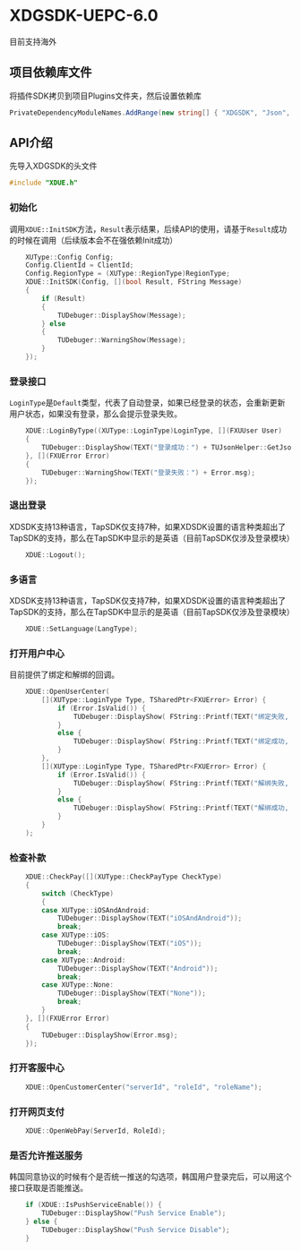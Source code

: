 # XDGSDK-UEPC-6.0

目前支持海外

## 项目依赖库文件

将插件SDK拷贝到项目Plugins文件夹，然后设置依赖库

```c#
PrivateDependencyModuleNames.AddRange(new string[] { "XDGSDK", "Json", "JsonUtilities" });
```

## API介绍

先导入XDGSDK的头文件
```c
#include "XDUE.h"
```

### 初始化

调用`XDUE::InitSDK`方法，`Result`表示结果，后续API的使用，请基于`Result`成功的时候在调用（后续版本会不在强依赖Init成功）
```c++
    XUType::Config Config;
    Config.ClientId = ClientId;
    Config.RegionType = (XUType::RegionType)RegionType;
    XDUE::InitSDK(Config, [](bool Result, FString Message)
    {
        if (Result)
        {
            TUDebuger::DisplayShow(Message);
        } else
        {
            TUDebuger::WarningShow(Message);
        }
    });
```

### 登录接口

`LoginType`是`Default`类型，代表了自动登录，如果已经登录的状态，会重新更新用户状态，如果没有登录，那么会提示登录失败。
```c++
    XDUE::LoginByType((XUType::LoginType)LoginType, [](FXUUser User)
    {
        TUDebuger::DisplayShow(TEXT("登录成功：") + TUJsonHelper::GetJsonString(User));
    }, [](FXUError Error)
    {
        TUDebuger::WarningShow(TEXT("登录失败：") + Error.msg);
    });
```

### 退出登录
XDSDK支持13种语言，TapSDK仅支持7种，如果XDSDK设置的语言种类超出了TapSDK的支持，那么在TapSDK中显示的是英语（目前TapSDK仅涉及登录模块）
```c++
    XDUE::Logout();
```

### 多语言
XDSDK支持13种语言，TapSDK仅支持7种，如果XDSDK设置的语言种类超出了TapSDK的支持，那么在TapSDK中显示的是英语（目前TapSDK仅涉及登录模块）
```c++
    XDUE::SetLanguage(LangType);
```

### 打开用户中心
目前提供了绑定和解绑的回调。
```c++
    XDUE::OpenUserCenter(
        [](XUType::LoginType Type, TSharedPtr<FXUError> Error) {
            if (Error.IsValid()) {
                TUDebuger::DisplayShow( FString::Printf(TEXT("绑定失败, Error: %s"), *Error->msg));
            }
            else {
                TUDebuger::DisplayShow( FString::Printf(TEXT("绑定成功, Type: %d"), Type));
            }
        },
        [](XUType::LoginType Type, TSharedPtr<FXUError> Error) {
            if (Error.IsValid()) {
                TUDebuger::DisplayShow( FString::Printf(TEXT("解绑失败, Error: %s"), *Error->msg));
            }
            else {
                TUDebuger::DisplayShow( FString::Printf(TEXT("解绑成功, Type: %d"), Type));
            }
        }
    );
```

### 检查补款
```c++
    XDUE::CheckPay([](XUType::CheckPayType CheckType)
    {
        switch (CheckType)
        {
        case XUType::iOSAndAndroid:
            TUDebuger::DisplayShow(TEXT("iOSAndAndroid"));
            break;
        case XUType::iOS:
            TUDebuger::DisplayShow(TEXT("iOS"));
            break;
        case XUType::Android:
            TUDebuger::DisplayShow(TEXT("Android"));
            break;
        case XUType::None:
            TUDebuger::DisplayShow(TEXT("None"));
            break;
        }
    }, [](FXUError Error)
    {
        TUDebuger::DisplayShow(Error.msg);
    });
```

### 打开客服中心

```c++
    XDUE::OpenCustomerCenter("serverId", "roleId", "roleName");
```

### 打开网页支付

```c++
    XDUE::OpenWebPay(ServerId, RoleId);
```

### 是否允许推送服务
韩国同意协议的时候有个是否统一推送的勾选项，韩国用户登录完后，可以用这个接口获取是否能推送。
```c++
    if (XDUE::IsPushServiceEnable()) {
        TUDebuger::DisplayShow("Push Service Enable");
    } else {
        TUDebuger::DisplayShow("Push Service Disable");
    }
```



